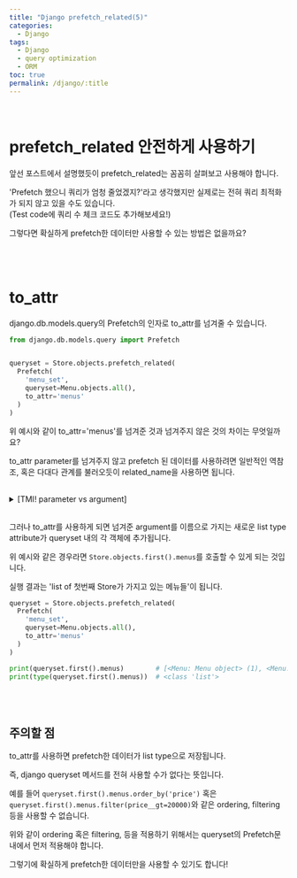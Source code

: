 ```yaml
---
title: "Django prefetch_related(5)"
categories:
  - Django
tags:
  - Django
  - query optimization
  - ORM
toc: true
permalink: /django/:title
---
```


<br>

# prefetch_related 안전하게 사용하기

앞선 포스트에서 설명했듯이 prefetch_related는 꼼꼼히 살펴보고 사용해야 합니다.

'Prefetch 했으니 쿼리가 엄청 줄었겠지?'라고 생각했지만 실제로는 전혀 쿼리 최적화가 되지 않고 있을 수도 있습니다.\
(Test code에 쿼리 수 체크 코드도 추가해보세요!)

그렇다면 확실하게 prefetch한 데이터만 사용할 수 있는 방법은 없을까요?
<br>
<br>
<br>
<br>

# to_attr

django.db.models.query의 Prefetch의 인자로 to_attr를 넘겨줄 수 있습니다.

```python
from django.db.models.query import Prefetch


queryset = Store.objects.prefetch_related(
  Prefetch(
    'menu_set',
    queryset=Menu.objects.all(),
    to_attr='menus'
  )
)
```

위 예시와 같이 to_attr='menus'를 넘겨준 것과 넘겨주지 않은 것의 차이는 무엇일까요?

to_attr parameter를 넘겨주지 않고 prefetch 된 데이터를 사용하려면 일반적인 역참조, 혹은 다대다 관계를 불러오듯이 related_name을 사용하면 됩니다.

<br>

<details>
<summary>[TMI!    parameter vs argument]</summary>
<div markdown="1">

> parameter는 함수 혹은 클래스로 넘겨주는 인자의 변수명이고 argument는 넘겨주는 데이터를 뜻합니다.
> ex)
> ```python
> def some_function(*, param1, param2):
>  print(param1, param2)
>
> arg1, arg2 = 1, 2
> some_function(param1=arg1, param2=arg2)
> ```
> 여기서 param1과 param2는 parameter, arg1, arg2는 argument입니다.
  <details>
  <summary>[TMI in TMI!    '*' in parameters]</summary>
  <div markdown="1">

  > python3 부터 정의한 parameter들 중 * 이후에 쓰인 parameter들은 함수 호출시 반드시 parameter 이름을 표기해주어야 합니다.>>
  > ```python
  > some_function(param1=arg1, param2=arg2)  # OK!
  > some_function(arg1, arg2)                # NG!
  > ```
  </div>
  </details>

</div>
</details>

<br>

그러나 to_attr를 사용하게 되면 넘겨준 argument를 이름으로 가지는 새로운 list type attribute가 queryset 내의 각 객체에 추가됩니다.

위 예시와 같은 경우라면 `Store.objects.first().menus`를 호출할 수 있게 되는 것입니다.

실행 결과는 'list of 첫번째 Store가 가지고 있는 메뉴들'이 됩니다.

```python
queryset = Store.objects.prefetch_related(
  Prefetch(
    'menu_set',
    queryset=Menu.objects.all(),
    to_attr='menus'
  )
)

print(queryset.first().menus)        # [<Menu: Menu object> (1), <Menu: Menu object> (2), <Menu: Menu object> (3)...]
print(type(queryset.first().menus))  # <class 'list'>
```
<br>
<br>

## 주의할 점

to_attr를 사용하면 prefetch한 데이터가 list type으로 저장됩니다.

즉, django queryset 메서드를 전혀 사용할 수가 없다는 뜻입니다.

예를 들어 `queryset.first().menus.order_by('price')` 혹은 `queryset.first().menus.filter(price__gt=20000)`와 같은 ordering, filtering
등을 사용할 수 없습니다.

위와 같이 ordering 혹은 filtering, 등을 적용하기 위해서는 queryset의 Prefetch문 내에서 먼저 적용해야 합니다.

그렇기에 확실하게 prefetch한 데이터만을 사용할 수 있기도 합니다!